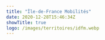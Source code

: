 ```yaml
---
title: "Île-de-France Mobilités"
date: 2020-12-28T15:46:34Z
showTitle: true
logo: /images/territoires/idfm.webp
---
```

